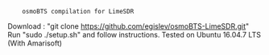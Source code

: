         osmoBTS compilation for LimeSDR

Download : "git clone https://github.com/egislev/osmoBTS-LimeSDR.git"
Run "sudo ./setup.sh" and follow instructions.
Tested on Ubuntu 16.04.7 LTS (With Amarisoft)

